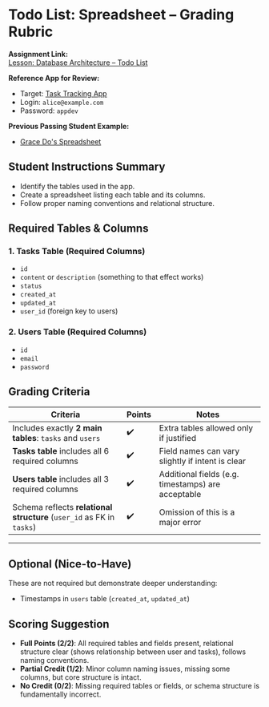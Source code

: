# Todo List: Spreadsheet – Grading Rubric

**Assignment Link:**  
[Lesson: Database Architecture – Todo List](https://firstdraft.com/runs/92/lessons/543-database-architecture-todo-list)

**Reference App for Review:**  

- Target: [Task Tracking App](https://ujs-practice-1.matchthetarget.com/)
- Login: `alice@example.com`  
- Password: `appdev`

**Previous Passing Student Example:**

- [Grace Do's Spreadsheet](https://docs.google.com/spreadsheets/d/1hzBe_jCtTyk7GC6svfO8_8YRak7QkRREJ_6bGciyd2g/edit?gid=0#gid=0)

## Student Instructions Summary

- Identify the tables used in the app.
- Create a spreadsheet listing each table and its columns.
- Follow proper naming conventions and relational structure.

## Required Tables & Columns

### 1. Tasks Table (Required Columns)

- `id`
- `content` or `description` (something to that effect works)
- `status`
- `created_at`
- `updated_at`
- `user_id` (foreign key to users)

### 2. Users Table (Required Columns)

- `id`
- `email`
- `password`

## Grading Criteria

| Criteria | Points | Notes |
|---------|--------|-------|
| Includes exactly **2 main tables**: `tasks` and `users` | ✔️ | Extra tables allowed only if justified |
| **Tasks table** includes all 6 required columns | ✔️ | Field names can vary slightly if intent is clear |
| **Users table** includes all 3 required columns | ✔️ | Additional fields (e.g. timestamps) are acceptable |
| Schema reflects **relational structure** (`user_id` as FK in `tasks`) | ✔️ | Omission of this is a major error |

---

## Optional (Nice-to-Have)

These are not required but demonstrate deeper understanding:

- Timestamps in `users` table (`created_at`, `updated_at`)

## Scoring Suggestion

- **Full Points (2/2)**: All required tables and fields present, relational structure clear (shows relationship between user and tasks), follows naming conventions.
- **Partial Credit (1/2)**: Minor column naming issues, missing some columns, but core structure is intact.
- **No Credit (0/2)**: Missing required tables or fields, or schema structure is fundamentally incorrect.
